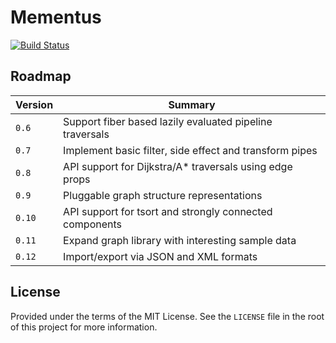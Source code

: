 # Mementus

[![Build Status](https://travis-ci.org/maetl/mementus.svg?branch=master)](https://travis-ci.org/maetl/mementus)

## Roadmap

| Version | Summary                                                  |
|---------|----------------------------------------------------------|
| `0.6`   | Support fiber based lazily evaluated pipeline traversals |
| `0.7`   | Implement basic filter, side effect and transform pipes  |
| `0.8`   | API support for Dijkstra/A* traversals using edge props  |
| `0.9`   | Pluggable graph structure representations                |
| `0.10`  | API support for tsort and strongly connected components  |
| `0.11`  | Expand graph library with interesting sample data        |
| `0.12`  | Import/export via JSON and XML formats                   |

## License

Provided under the terms of the MIT License. See the `LICENSE` file in the root of this project for more information.
